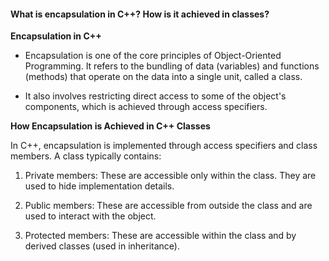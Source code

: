 <h4>What is encapsulation in C++? How is it achieved in classes?</h4>

<b>Encapsulation in C++</b>

- Encapsulation is one of the core principles of Object-Oriented Programming. It refers to the bundling of data (variables) and functions (methods) that operate on the data into a single unit, called a class. 

- It also involves restricting direct access to some of the object's components, which is achieved through access specifiers.

<b>How Encapsulation is Achieved in C++ Classes</b>

In C++, encapsulation is implemented through access specifiers and class members. A class typically contains:

1. Private members: These are accessible only within the class. They are used to hide implementation details.

2. Public members: These are accessible from outside the class and are used to interact with the object.

3. Protected members: These are accessible within the class and by derived classes (used in inheritance).